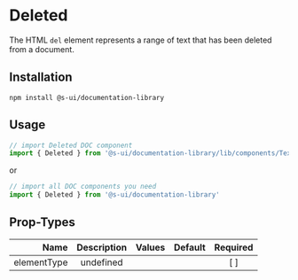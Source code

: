 # Deleted
The HTML `del` element represents a range of text that has been deleted from a document.

## Installation
`npm install @s-ui/documentation-library`

## Usage

```js
// import Deleted DOC component
import { Deleted } from '@s-ui/documentation-library/lib/components/Text/Text.js'
```

or

```js
// import all DOC components you need
import { Deleted } from '@s-ui/documentation-library'
```

## Prop-Types

| Name | Description | Values  | Default | Required |
| ---: |:---:| ---:| ---: |:---: |
| elementType | undefined | | |  [ ]  |
